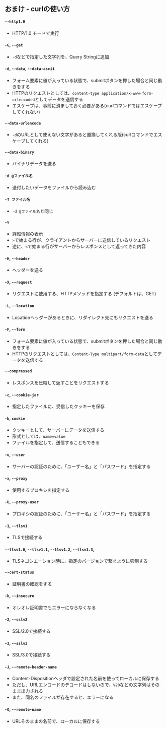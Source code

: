 ## おまけ - curlの使い方

#### `--http1.0` 
* HTTP/1.0 モードで実行
#### `-G`, `--get`
* `-d`などで指定した文字列を、Query Stringに追加
#### `-d`, `--data`, `--data-ascii` 
* フォーム要素に値が入っている状態で、submitボタンを押した場合と同じ動きをする  
* HTTPのリクエストとしては、`content-type application/x-www-form-urlencoded`としてデータを送信する
* エスケープは、事前に済ましておく必要がある(curlコマンドではエスケープしてくれない)
#### `--data-urlencode`
* `-d`のURLとして使えない文字があると置換してくれる版(curlコマンドでエスケープしてくれる)
#### `--data-binary`
* バイナリデータを送る
#### `-d @ファイル名`
* 送付したいデータをファイルから読み込む
#### `-T ファイル名`
* `-d @ファイル名`と同じ
#### `-v`
* 詳細情報の表示 
* `>`で始まる行が、クライアントからサーバーに送信しているリクエスト
* 逆に、`<`で始まる行がサーバーからレスポンスとして返ってきた内容
#### `-H`, `--header`
* ヘッダーを送る
#### `-X`, `--request`
* リクエストに使用する、HTTPメソッドを指定する (デフォルトは、GET)
#### `-L`, `--location`
* Locationヘッダーがあるときに、リダイレクト先にもリクエストを送る
#### `-F`, `--form`
* フォーム要素に値が入っている状態で、submitボタンを押した場合と同じ動きをする  
* HTTPのリクエストとしては、`Content-Type multipart/form-data`としてデータを送信する
#### `--compressed`
* レスポンスを圧縮して返すことをリクエストする
#### `-c`, `--cookie-jar`
* 指定したファイルに、受信したクッキーを保存
#### `-b`, `cookie`
* クッキーとして、サーバーにデータを送信する
* 形式としては、`name=value`
* ファイルを指定して、送信することもできる
#### `-u`, `--user`
* サーバーの認証のために、「ユーザー名」と「パスワード」を指定する
#### `-x`, `--proxy`
* 使用するプロキシを指定する
#### `-U`, `--proxy-user`
* プロキシの認証のために、「ユーザー名」と「パスワード」を指定する
#### `-1`, `--tlsv1`
* TLSで接続する
#### `--tlsv1.0`, `--tlsv1.1`, `--tlsv1.2`, `--tlsv1.3`,
* TLSネゴシエーション時に、指定のバージョンで繋ぐように強制する
#### `--cert-status`
* 証明書の確認をする
#### `-k`, `--insecure`
* オレオレ証明書でもエラーにならなくなる
#### `-2`, `--sslv2`
* SSL/2.0で接続する
#### `-3`, `--sslv3`
* SSL/3.0で接続する
#### `-J`, `--remote-header-name`
* Content-Dispositionヘッダで設定された名前を使ってローカルに保存する
* ただし、URLエンコードのデコードはしないので、`%20`などの文字列はそのまま出力される
* また、同名のファイルが存在すると、エラーになる
#### `-O`, `--remote-name`
* URLそのままの名前で、ローカルに保存する
